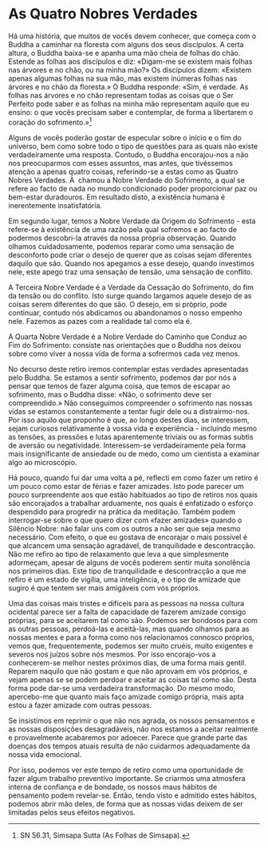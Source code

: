 As Quatro Nobres Verdades
=========================

Há uma história, que muitos de vocês devem conhecer, que começa com o
Buddha a caminhar na floresta com alguns dos seus discípulos. A certa
altura, o Buddha baixa-se e apanha uma mão cheia de folhas do chão.
Estende as folhas aos discípulos e diz: «Digam-me se existem mais folhas
nas árvores e no chão, ou na minha mão?» Os discípulos dizem: «Existem
apenas algumas folhas na sua mão, mas existem inúmeras folhas nas
árvores e no chão da floresta.» O Buddha responde: «Sim, é verdade. As
folhas nas árvores e no chão representam todas as coisas que o Ser
Perfeito pode saber e as folhas na minha mão representam aquilo que eu
ensino: o que vocês precisam saber e contemplar, de forma a libertarem o
coração do sofrimento.»[^1]

Alguns de vocês poderão gostar de especular sobre o início e o fim do
universo, bem como sobre todo o tipo de questões para as quais não
existe verdadeiramente uma resposta. Contudo, o Buddha encorajou-nos a
não nos preocuparmos com esses assuntos, mas antes, que tivéssemos
atenção a apenas quatro coisas, referindo-se a estas como as Quatro
Nobres Verdades. À  chamou a Nobre Verdade do Sofrimento, a qual se
refere ao facto de nada no mundo condicionado poder proporcionar paz ou
bem-estar duradouros. Em resultado disto, a existência humana é
inerentemente insatisfatória.

Em segundo lugar, temos a Nobre Verdade da Origem do Sofrimento - esta
refere-se à existência de uma razão pela qual sofremos e ao facto de
podermos descobri-la através da nossa própria observação. Quando olhamos
cuidadosamente, podemos reparar como uma sensação de desconforto pode
criar o desejo de querer que as coisas sejam diferentes daquilo que são.
Quando nos apegamos a esse desejo, quando investimos nele, este apego
traz uma sensação de tensão, uma sensação de conflito.

A Terceira Nobre Verdade é a Verdade da Cessação do Sofrimento, do fim
da tensão ou do conflito. Isto surge quando largamos aquele desejo de as
coisas serem diferentes do que são. O desejo, em si próprio, pode
continuar, contudo nós abdicamos ou abandonamos o nosso empenho nele.
Fazemos as pazes com a realidade tal como ela é.

A Quarta Nobre Verdade é a Nobre Verdade do Caminho que Conduz ao Fim do
Sofrimento: consiste nas orientações que o Buddha nos deixou sobre como
viver a nossa vida de forma a sofrermos cada vez menos.

No decurso deste retiro iremos contemplar estas verdades apresentadas
pelo Buddha. Se estamos a sentir sofrimento, podemos dar por nós a
pensar que temos de fazer alguma coisa, que temos de escapar ao
sofrimento, mas o Buddha disse: «Não, o sofrimento deve ser
compreendido.» Não conseguimos compreender o sofrimento nas nossas vidas
se estamos constantemente a tentar fugir dele ou a distrairmo-nos. Por
isso aquilo que proponho é que, ao longo destes dias, se interessem,
sejam curiosos relativamente à vossa vida e experiência - incluindo
mesmo as tensões, as pressões e lutas aparentemente triviais ou as
formas subtis de aversão ou negatividade. Interessem-se verdadeiramente
pela forma mais insignificante de ansiedade ou de medo, como um
cientista a examinar algo ao microscópio.

Há pouco, quando fui dar uma volta a pé, reflecti em como fazer um
retiro é um pouco como estar de férias e fazer amizades. Isto pode
parecer um pouco surpreendente aos que estão habituados ao tipo de
retiros nos quais são encorajados a trabalhar arduamente, nos quais é
enfatizado o esforço despendido para progredir na prática da meditação.
Também podem interrogar-se sobre o que quero dizer com «fazer amizades»
quando o Silêncio Nobre: não falar uns com os outros a não ser que seja
mesmo necessário. Com efeito, o que eu gostava de encorajar o mais
possível é que alcancem uma sensação agradável, de tranquilidade e
descontracção. Não me refiro ao tipo de relaxamento que leva a que
simplesmente adormeçam, apesar de alguns de vocês poderem sentir muita
sonolência nos primeiros dias. Este tipo de tranquilidade e
descontracção a que me refiro é um estado de vigília, uma inteligência,
e o tipo de amizade que sugiro é que tentem ser mais amigáveis com vós
próprios.

Uma das coisas mais tristes e difíceis para as pessoas na nossa cultura
ocidental parece ser a falta de capacidade de fazerem amizade consigo
próprias, para se aceitarem tal como são. Podemos ser bondosos para com
as outras pessoas, perdoá-las e aceitá-las, mas quando olhamos para as
nossas mentes e para a forma como nos relacionamos connosco próprios,
vemos que, frequentemente, podemos ser muito cruéis, muito exigentes e
severos nos juízos sobre nós mesmos. Por isso encorajo-vos a
conhecerem-se melhor nestes próximos dias, de uma forma mais gentil.
Reparem naquilo que não gostam e que não aprovam em vós próprios, e
vejam apenas se se podem perdoar e aceitar as coisas tal como são. Desta
forma pode dar-se uma verdadeira transformação. Do mesmo modo,
apercebo-me que quanto mais faço amizade comigo própria, mais apta estou
a fazer amizade com outras pessoas.

Se insistimos em reprimir o que não nos agrada, os nossos pensamentos e
as nossas disposições desagradáveis, não nos estamos a aceitar realmente
e provavelmente acabaremos por adoecer. Parece que grande parte das
doenças dos tempos atuais resulta de não cuidarmos adequadamente da
nossa vida emocional.

Por isso, podemos ver este tempo de retiro como uma oportunidade de
fazer algum trabalho preventivo importante. Se criarmos uma atmosfera
interna de confiança e de bondade, os nossos maus hábitos de pensamento
podem revelar-se. Então, tendo visto e admitido estes hábitos, podemos
abrir mão deles, de forma que as nossas vidas deixem de ser limitadas
pelos seus efeitos negativos.

[^1]: SN 56.31, Simsapa Sutta (As Folhas de Simsapa).
